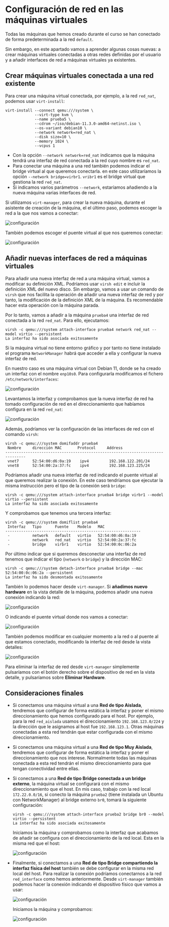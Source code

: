 # Configuración de red en las máquinas virtuales

Todas las máquinas que hemos creado durante el curso se han conectado de forma predeterminada a la red `default`. 

Sin embargo, en este apartado vamos a aprender algunas cosas nuevas: a crear máquinas virtuales conectadas a otras redes definidas por el usuario y a añadir interfaces de red a máquinas virtuales ya existentes.

## Crear máquinas virtuales conectada a una red existente

Para crear una máquina virtual conectada, por ejemplo, a la red `red_nat`, podemos usar `virt-install`:

```
virt-install --connect qemu:///system \
			 --virt-type kvm \
			 --name prueba5 \
			 --cdrom ~/iso/debian-11.3.0-amd64-netinst.iso \
			 --os-variant debian10 \
			 --network network=red_nat \
			 --disk size=10 \
			 --memory 1024 \
			 --vcpus 1
```

* Con la opción `--network network=red_nat` indicamos que la máquina tendrá una interfaz de red conectada a la red cuyo nombre es `red_nat`.
* Para conectar una máquina a una red también podemos indicar el bridge virtual al que queremos conectarla. en este caso utilizaríamos la opción `--network bridge=virbr1`. `vribr1` es el bridge virtual que gestiona la red `red_nat`.
* Si indicamos varios parámetros `--network`, estaríamos añadiendo a la nueva máquina varias interfaces de red.

Si utilizamos `virt-manager`, para crear la nueva máquina, durante el asistente de creación de la máquina, el el último paso, podemos escoger la red a la que nos vamos a conectar:

![configuración](img/configuracion1.png)

También podemos escoger el puente virtual al que nos queremos conectar:

![configuración](img/configuracion2.png)

## Añadir nuevas interfaces de red a máquinas virtuales

Para añadir una nueva interfaz de red a una máquina virtual, vamos a modificar su definición XML. Podríamos usar `virsh edit` e incluir la definición XML del nuevo disco. Sin embargo, vamos a usar un comando de `virsh` que nos facilita la operación de añadir una nueva interfaz de red y por tanto, la modificación de la definición XML de la máquina. Es recomendable hacer esta operación con la máquina parada.

Por lo tanto, vamos a añadir a la máquina `prueba4` una interfaz de red conectada a la red `red_nat`. Para ello, ejecutamos:

```
virsh -c qemu:///system attach-interface prueba4 network red_nat --model virtio --persistent
La interfaz ha sido asociada exitosamente
```

Si la máquina virtual no tiene entorno gráfico y por tanto no tiene instalado el programa `NetworkManager` habrá que acceder a ella y configurar la nueva interfaz de red.

En nuestro caso es una máquina virtual con Debian 11, donde se ha creado un  interfaz con el nombre `enp10s0`. Para configurarla modificamos el fichero `/etc/network/interfaces`:

![configuración](img/configuracion3.png)

Levantamos la interfaz y comprobamos que la nueva interfaz de red ha tomado configuración de red en el direccionamiento que habíamos configura en la red `red_nat`:

![configuración](img/configuracion4.png)

Además, podríamos ver la configuración de las interfaces de red con el comando `virsh`:

```
virsh -c qemu:///system domifaddr prueba4
 Nombre     dirección MAC       Protocol     Address
-------------------------------------------------------------------------------
 vnet7      52:54:00:d6:0a:19    ipv4         192.168.122.201/24
 vnet8      52:54:00:2a:37:fc    ipv4         192.168.123.225/24
```


Podríamos añadir una nueva interfaz de red indicando el puente virtual al que queremos realizar la conexión. En este caso tendríamos que ejecutar la misma instrucción pero el tipo de la conexión será `bridge`:

```
virsh -c qemu:///system attach-interface prueba4 bridge virbr1 --model virtio --persistent
La interfaz ha sido asociada exitosamente
```


Y comprobamos que tenemos una tercera interfaz:

```
virsh -c qemu:///system domiflist prueba4
 Interfaz   Tipo      Fuente    Modelo   MAC
------------------------------------------------------------
 -          network   default   virtio   52:54:00:d6:0a:19
 -          network   red_nat   virtio   52:54:00:2a:37:fc
 -          bridge    virbr1    virtio   52:54:00:0c:06:2a
```

Por último indicar que si queremos desconectar una interfaz de red tenemos que indicar el tipo (`network` o `bridge`) y la dirección MAC:

```
virsh -c qemu:///system detach-interface prueba4 bridge --mac 52:54:00:0c:06:2a --persistent 
La interfaz ha sido desmontada exitosamente
```

También lo podemos hacer desde `virt-manager`. Si **añadimos nuevo hardware** en la vista detalle de la máquina, podemos añadir una nueva conexión indicando la red:

![configuración](img/configuracion5.png)

O indicando el puente virtual donde nos vamos a conectar:

![configuración](img/configuracion6.png)

También podemos modificar en cualquier momento a la red o al puente al que estamos conectado, modificando la interfaz de red desde la vista detalles:

![configuración](img/configuracion7.png)

Para eliminar la interfaz de red desde `virt-manager` simplemente pulsaríamos con el botón derecho sobre el dispositivo de red en la vista detalle, y pulsaríamos sobre **Eliminar Hardware**.

## Consideraciones finales

* Si conectamos una máquina virtual a una **Red de tipo Aislada**, tendremos que configurar de forma estática la interfaz y poner el mismo direccionamiento que hemos configurado para el host. Por ejemplo, para la red `red_aislada` usamos el direccionamiento `192.168.123.0/224` y la dirección que le asignamos al host fue `192.168.123.1`. Otras máquinas conectadas a esta red tendrán que estar configurada con el mismo direccionamiento.
* Si conectamos una máquina virtual a una **Red de tipo Muy Aislada**, tendremos que configurar de forma estática la interfaz y poner el direccionamiento que nos interese. Normalmente todas las máquinas conectada a esta red tendrán el mismo direccionamiento para que tengan conectividad entre ellas.
* Si conectamos a una **Red de tipo Bridge conectada a un bridge externo**, la máquina virtual se configurará con el mismo direccionamiento que el host. En mis caso, trabajo con la red local `172.22.0.0/16`, si conecto la máquina `prueba2` (tiene instalada un Ubuntu con NetworkManager) al bridge externo `br0`, tomará la siguiente configuración:

	```
	virsh -c qemu:///system attach-interface prueba2 bridge br0 --model virtio --persistent
	La interfaz ha sido asociada exitosamente
	```

	Iniciamos la máquina y comprobamos como la interfaz que acabamos de añadir se configura con el direccionamiento de la red local. Esta en la misma red que el host:

	![configuración](img/configuracion8.png)

* Finalmente, si conectamos a una **Red de tipo Bridge compartiendo la interfaz física del host** también se debe configurar en la misma red local del host. Para realizar la conexión podríamos conectarnos a la red `red_interface` como hemos anteriormente. Desde `virt-manager` también podemos hacer la conexión indicando el dispositivo físico que vamos a usar:

	![configuración](img/configuracion9.png)

	Iniciamos la máquina y comprobamos:
	
	![configuración](img/configuracion10.png)
